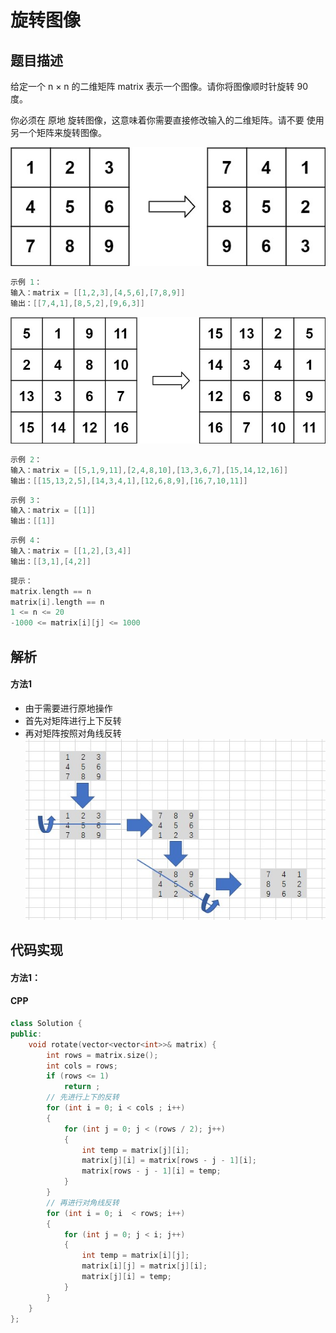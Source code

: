 # 旋转图像

## 题目描述
给定一个 n × n 的二维矩阵 matrix 表示一个图像。请你将图像顺时针旋转 90 度。

你必须在 原地 旋转图像，这意味着你需要直接修改输入的二维矩阵。请不要 使用另一个矩阵来旋转图像。

![示例1](mat1.jpg)
```c
示例 1：
输入：matrix = [[1,2,3],[4,5,6],[7,8,9]]
输出：[[7,4,1],[8,5,2],[9,6,3]]
```

![示例2](mat2.jpg)
```c
示例 2：
输入：matrix = [[5,1,9,11],[2,4,8,10],[13,3,6,7],[15,14,12,16]]
输出：[[15,13,2,5],[14,3,4,1],[12,6,8,9],[16,7,10,11]]
```

```c
示例 3：
输入：matrix = [[1]]
输出：[[1]]
```
```c
示例 4：
输入：matrix = [[1,2],[3,4]]
输出：[[3,1],[4,2]]
```

```c
提示：
matrix.length == n
matrix[i].length == n
1 <= n <= 20
-1000 <= matrix[i][j] <= 1000
```

## 解析
#### 方法1
- 由于需要进行原地操作
- 首先对矩阵进行上下反转
- 再对矩阵按照对角线反转
![方法1解析图示](1.jpg)

## 代码实现
#### 方法1：
#### CPP
```C++
class Solution {
public:
    void rotate(vector<vector<int>>& matrix) {
        int rows = matrix.size();
        int cols = rows;
        if (rows <= 1)
            return ;
        // 先进行上下的反转
        for (int i = 0; i < cols ; i++)
        {
            for (int j = 0; j < (rows / 2); j++)
            {
                int temp = matrix[j][i];
                matrix[j][i] = matrix[rows - j - 1][i];
                matrix[rows - j - 1][i] = temp;
            }
        }
        // 再进行对角线反转
        for (int i = 0; i  < rows; i++)
        {
            for (int j = 0; j < i; j++)
            {
                int temp = matrix[i][j];
                matrix[i][j] = matrix[j][i];
                matrix[j][i] = temp;
            }
        }
    }
};
```